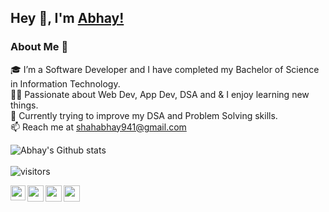 ## Hey 👋, I'm [Abhay!](https://abhayshah0305.github.io/portfolio-website/) 


### About Me 🚀
🎓 I’m a Software Developer and I have completed my Bachelor of Science in Information Technology. </br>
👨‍💻 Passionate about Web Dev, App Dev, DSA and & I enjoy learning new things. </br>
🌱 Currently trying to improve my DSA and Problem Solving skills. </br>
📫 Reach me at shahabhay941@gmail.com


<!--

### My Experiences 🙌
- [Developer Advocate (Civo)](http://civo.com) - The first pure play cloud native service powered only by Kubernetes.

-->
<!--
### Honors & Awards 🏅
- Received 1 in 550 rare [Community Hero badger](https://www.microsoft.com/skills/azureheroes) from Microsoft for organising meetups, conferences, sharing content and being an active member of the community.

-->

![Abhay's Github stats](https://github-readme-stats.vercel.app/api?username=abhayshah0305&show_icons=true&hide_border=true)
<br />
</br>
![visitors](https://visitor-badge.laobi.icu/badge?page_id=abhayshah0305.abhayshah0305)

<a href="https://www.linkedin.com/in/abhay-shah-a79a931a5/">
  <img align="left" width="24px" src="https://cdn.jsdelivr.net/npm/simple-icons@v3/icons/linkedin.svg"  />
</a>
<a href="https://twitter.com/AbhaySh0393">
  <img align="left" width="26px" src="https://cdn.jsdelivr.net/npm/simple-icons@v3/icons/twitter.svg" />
</a>
<a href="mailto:shahabhay941@gmail.com">
  <img align="left" width="26px" src="https://cdn.jsdelivr.net/npm/simple-icons@v3/icons/gmail.svg" />
</a>
<a href="https://www.youtube.com/channel/UCDc-rP4-TZXdhqZ9RQiaaaw">
  <img align="left" width="26px" src="https://cdn.jsdelivr.net/npm/simple-icons@v3/icons/youtube.svg" />
</a>

